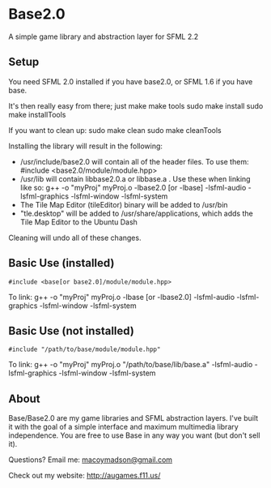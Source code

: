 # Base2.0
A simple game library and abstraction layer for SFML 2.2

Setup
-----
You need SFML 2.0 installed if you have base2.0, or SFML 1.6 if you have base.

It's then really easy from there; just
	make
	make tools
	sudo make install
	sudo make installTools

If you want to clean up:
	sudo make clean
	sudo make cleanTools

Installing the library will result in the following:
* /usr/include/base2.0 will contain all of the header files. To use them:
	#include <base2.0/module/module.hpp>
* /usr/lib will contain libbase2.0.a or libbase.a . Use these when linking like so:
	g++ -o "myProj" myProj.o -lbase2.0 [or -lbase] -lsfml-audio -lsfml-graphics -lsfml-window -lsfml-system
* The Tile Map Editor (tileEditor) binary will be added to /usr/bin
*	"tle.desktop" will be added to /usr/share/applications, which adds the Tile Map Editor to the Ubuntu Dash

Cleaning will undo all of these changes.

Basic Use (installed)
------
	#include <base[or base2.0]/module/module.hpp>

To link:
	g++ -o "myProj" myProj.o -lbase [or -lbase2.0] -lsfml-audio -lsfml-graphics -lsfml-window -lsfml-system

Basic Use (not installed)
------
	#include "/path/to/base/module/module.hpp"

To link:
	g++ -o "myProj" myProj.o "/path/to/base/lib/base.a" -lsfml-audio -lsfml-graphics -lsfml-window -lsfml-system

About
------
Base/Base2.0 are my game libraries and SFML abstraction layers. I've built it with the goal of a simple interface and maximum multimedia library independence. You are free to use Base in any way you want (but don't sell it).

Questions? Email me: macoymadson@gmail.com

Check out my website: http://augames.f11.us/
